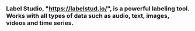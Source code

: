 ### Label Studio, "https://labelstud.io/", is a powerful labeling tool. Works with all types of data such as audio, text, images, videos and time series.  
